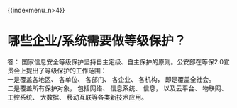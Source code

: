 {{indexmenu_n>4}}

# 哪些企业/系统需要做等级保护？

答： 国家信息安全等级保护坚持自主定级、自主保护的原则。公安部在等保2.0宣贯会上提出了等级保护的工作范围：  
一是覆盖各地区、 各单位、 各部门、 各企业、 各机构， 即是覆盖全社会。  
二是覆盖所有保护对象， 包括网络、 信息系统、 信息， 以及云平台、 物联网、 工控系统、 大数据、 移动互联等各类新技术应用。
